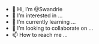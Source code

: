 - 👋 Hi, I’m @Swandrie
- 👀 I’m interested in ...
- 🌱 I’m currently learning ...
- 💞️ I’m looking to collaborate on ...
- 📫 How to reach me ...

<!---
Swandrie/Swandrie is a ✨ special ✨ repository because its `README.md` (this file) appears on your GitHub profile.
You can click the Preview link to take a look at your changes.
--->
